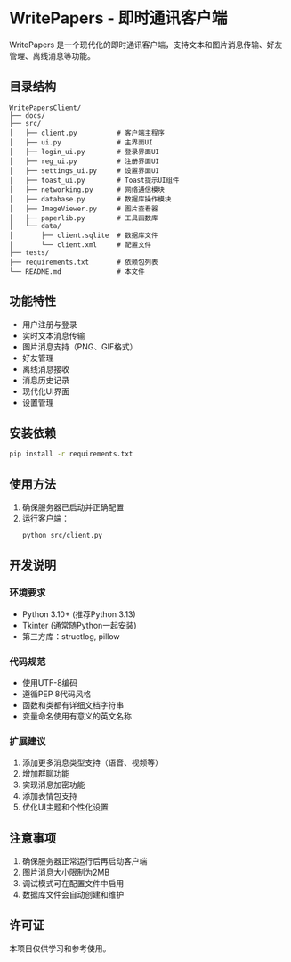 # WritePapers - 即时通讯客户端

WritePapers 是一个现代化的即时通讯客户端，支持文本和图片消息传输、好友管理、离线消息等功能。

## 目录结构

```
WritePapersClient/
├── docs/
├── src/
│   ├── client.py          # 客户端主程序
│   ├── ui.py              # 主界面UI
│   ├── login_ui.py        # 登录界面UI
│   ├── reg_ui.py          # 注册界面UI
│   ├── settings_ui.py     # 设置界面UI
│   ├── toast_ui.py        # Toast提示UI组件
│   ├── networking.py      # 网络通信模块
│   ├── database.py        # 数据库操作模块
│   ├── ImageViewer.py     # 图片查看器 
│   ├── paperlib.py        # 工具函数库
│   └── data/
│       ├── client.sqlite  # 数据库文件
│       └── client.xml     # 配置文件
├── tests/
├── requirements.txt       # 依赖包列表
└── README.md              # 本文件
```


## 功能特性

- 用户注册与登录
- 实时文本消息传输
- 图片消息支持（PNG、GIF格式）
- 好友管理
- 离线消息接收
- 消息历史记录
- 现代化UI界面
- 设置管理

## 安装依赖

```bash
pip install -r requirements.txt
```


## 使用方法

1. 确保服务器已启动并正确配置
2. 运行客户端：
   ```bash
   python src/client.py
   ```

## 开发说明

### 环境要求
- Python 3.10+ (推荐Python 3.13)
- Tkinter (通常随Python一起安装)
- 第三方库：structlog, pillow

### 代码规范
- 使用UTF-8编码
- 遵循PEP 8代码风格
- 函数和类都有详细文档字符串
- 变量命名使用有意义的英文名称

### 扩展建议
1. 添加更多消息类型支持（语音、视频等）
2. 增加群聊功能
3. 实现消息加密功能
4. 添加表情包支持
5. 优化UI主题和个性化设置

## 注意事项

1. 确保服务器正常运行后再启动客户端
2. 图片消息大小限制为2MB
3. 调试模式可在配置文件中启用
4. 数据库文件会自动创建和维护

## 许可证

本项目仅供学习和参考使用。